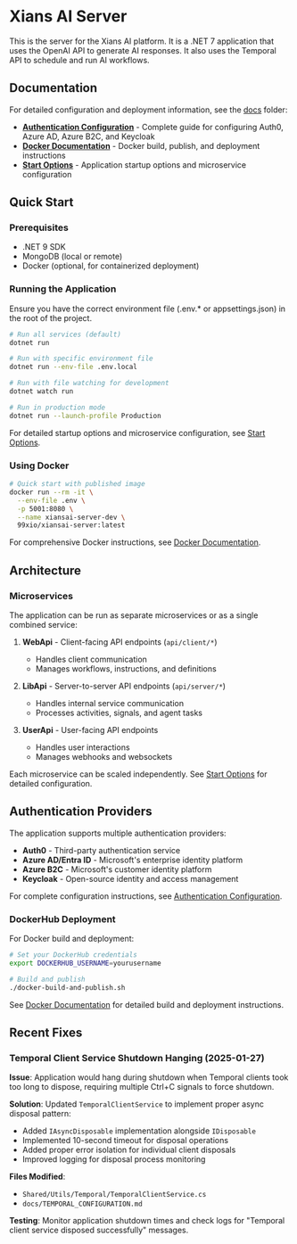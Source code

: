 # Xians AI Server

This is the server for the Xians AI platform. It is a .NET 7 application that uses the OpenAI API to generate AI responses. It also uses the Temporal API to schedule and run AI workflows.

## Documentation

For detailed configuration and deployment information, see the [docs](./docs/) folder:

- **[Authentication Configuration](./docs/AUTH_CONFIGURATION.md)** - Complete guide for configuring Auth0, Azure AD, Azure B2C, and Keycloak
- **[Docker Documentation](./docs/DOCKER.md)** - Docker build, publish, and deployment instructions
- **[Start Options](./docs/START_OPTIONS.md)** - Application startup options and microservice configuration

## Quick Start

### Prerequisites

- .NET 9 SDK
- MongoDB (local or remote)
- Docker (optional, for containerized deployment)

### Running the Application

Ensure you have the correct environment file (.env.* or appsettings.json) in the root of the project.

```bash
# Run all services (default)
dotnet run

# Run with specific environment file
dotnet run --env-file .env.local

# Run with file watching for development
dotnet watch run

# Run in production mode
dotnet run --launch-profile Production
```

For detailed startup options and microservice configuration, see [Start Options](./docs/START_OPTIONS.md).

### Using Docker

```bash
# Quick start with published image
docker run --rm -it \
  --env-file .env \
  -p 5001:8080 \
  --name xiansai-server-dev \
  99xio/xiansai-server:latest

```

For comprehensive Docker instructions, see [Docker Documentation](./docs/DOCKER.md).

## Architecture

### Microservices

The application can be run as separate microservices or as a single combined service:

1. **WebApi** - Client-facing API endpoints (`api/client/*`)
   - Handles client communication
   - Manages workflows, instructions, and definitions

2. **LibApi** - Server-to-server API endpoints (`api/server/*`)
   - Handles internal service communication
   - Processes activities, signals, and agent tasks

3. **UserApi** - User-facing API endpoints
   - Handles user interactions
   - Manages webhooks and websockets

Each microservice can be scaled independently. See [Start Options](./docs/START_OPTIONS.md) for detailed configuration.

## Authentication Providers

The application supports multiple authentication providers:

- **Auth0** - Third-party authentication service
- **Azure AD/Entra ID** - Microsoft's enterprise identity platform
- **Azure B2C** - Microsoft's customer identity platform
- **Keycloak** - Open-source identity and access management

For complete configuration instructions, see [Authentication Configuration](./docs/AUTH_CONFIGURATION.md).

### DockerHub Deployment

For Docker build and deployment:

```bash
# Set your DockerHub credentials
export DOCKERHUB_USERNAME=yourusername

# Build and publish
./docker-build-and-publish.sh
```

See [Docker Documentation](./docs/DOCKER.md) for detailed build and deployment instructions.

## Recent Fixes

### Temporal Client Service Shutdown Hanging (2025-01-27)

**Issue**: Application would hang during shutdown when Temporal clients took too long to dispose, requiring multiple Ctrl+C signals to force shutdown.

**Solution**: Updated `TemporalClientService` to implement proper async disposal pattern:
- Added `IAsyncDisposable` implementation alongside `IDisposable`
- Implemented 10-second timeout for disposal operations
- Added proper error isolation for individual client disposals
- Improved logging for disposal process monitoring

**Files Modified**:
- `Shared/Utils/Temporal/TemporalClientService.cs`
- `docs/TEMPORAL_CONFIGURATION.md`

**Testing**: Monitor application shutdown times and check logs for "Temporal client service disposed successfully" messages.
